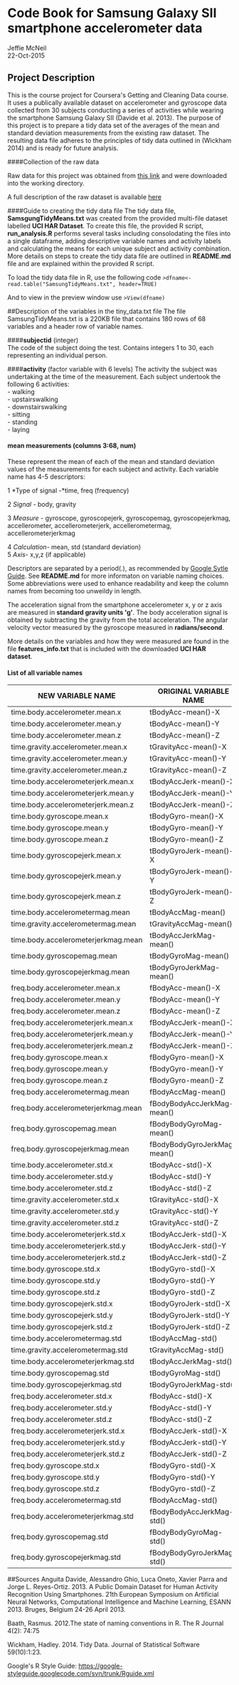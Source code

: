 # Code Book for Samsung Galaxy SII smartphone accelerometer data
Jeffie McNeil  
22-Oct-2015  

## Project Description

This is the course project for Coursera's Getting and Cleaning Data course. It uses a publically available dataset on accelerometer and gyroscope data collected from 30 subjects conducting a series of activities while wearing the smartphone Samsung Galaxy SII (Davide et al. 2013). The purpose of this project is to prepare a tidy data set of the averages of the mean and standard deviation measurements from the existing raw dataset. The resulting data file adheres to the principles of tidy data outlined in (Wickham 2014) and is ready for future analysis.


####Collection of the raw data

Raw data for this project was obtained from [this link]("https://d396qusza40orc.cloudfront.net/getdata%2Fprojectfiles%2FUCI%20HAR%20Dataset.zip") and were downloaded into the working directory.
    
A full description of the raw dataset is available [here]("http://archive.ics.uci.edu/ml/datasets/Human+Activity+Recognition+Using+Smartphones")
    
####Guide to creating the tidy data file
The tidy data file, **SamsgungTidyMeans.txt** was created from the provided multi-file dataset labelled **UCI HAR Dataset**. To create this file, the provided R script, **run_analysis.R** performs several tasks including consolodating the files into a single dataframe, adding descriptive variable names and activity labels and calculating the means for each unique subject and activity combination. More details on steps to create the tidy data file are outlined in **README.md** file and are explained within the provided R script.
 
To load the tidy data file in R, use the following code `>dfname<-read.table("SamsungTidyMeans.txt", header=TRUE)`

And to view in the preview window use `>View(dfname)` 

##Description of the variables in the tiny_data.txt file
The file SamsungTidyMeans.txt is a 220KB file that contains 180 rows of 68 variables and a header row of variable names. 


####**subjectid** (integer)     
The code of the subject doing the test. Contains integers 1 to 30, each representing an individual person.   
    
####**activity** (factor variable with 6 levels)
The activity the subject was undertaking at the time of the measurement. Each subject undertook the following 6 activities:   
    - walking    
    - upstairswalking  
    - downstairswalking  
    - sitting  
    - standing   
    - laying  

#### **mean measurements** (columns 3:68, num)

These represent the mean of each of the mean and standard deviation values of the measurements for each subject and activity.  Each variable name has 4-5 descriptors: 

1 *Type of signal -*time, freq (frequency)  
    
2 *Signal -* body, gravity 

3 *Measure -* gyroscope, gyroscopejerk, gyroscopemag, gyroscopejerkmag,     accellerometer, accellerometerjerk, accellerometermag, accellerometerjerkmag      

4 *Calculation-* mean, std (standard deviation)  
5 *Axis-* x,y,z (if applicable)  
   

    
Descriptors are separated by a period(.), as recommended by [Google Sytle Guide]("https://google-styleguide.googlecode.com/svn/trunk/Rguide.xml"). See  **README.md** for more informaton on variable naming choices. Some abbreviations were used to enhance readability and keep the column names from becoming too unweildy in length.  

The acceleration signal from the smartphone accelerometer x, y or z axis are measured in **standard gravity units 'g'**.  The body acceleration signal is obtained by subtracting the gravity from the total acceleration. The angular velocity vector measured by the gyroscope measured in **radians/second**. 

More details on the variables and how they were measured are found in the file **features_info.txt** that is included with the downloaded **UCI HAR dataset**.


#### List of all variable names

NEW VARIABLE NAME  | ORIGINAL VARIABLE NAME
------------- | -------------
time.body.accelerometer.mean.x|tBodyAcc-mean()-X
time.body.accelerometer.mean.y|tBodyAcc-mean()-Y
time.body.accelerometer.mean.z|tBodyAcc-mean()-Z
time.gravity.accelerometer.mean.x|tGravityAcc-mean()-X
time.gravity.accelerometer.mean.y|tGravityAcc-mean()-Y
time.gravity.accelerometer.mean.z|tGravityAcc-mean()-Z
time.body.accelerometerjerk.mean.x|tBodyAccJerk-mean()-X
time.body.accelerometerjerk.mean.y|tBodyAccJerk-mean()-Y
time.body.accelerometerjerk.mean.z|tBodyAccJerk-mean()-Z
time.body.gyroscope.mean.x|tBodyGyro-mean()-X
time.body.gyroscope.mean.y|tBodyGyro-mean()-Y
time.body.gyroscope.mean.z|tBodyGyro-mean()-Z
time.body.gyroscopejerk.mean.x|tBodyGyroJerk-mean()-X
time.body.gyroscopejerk.mean.y|tBodyGyroJerk-mean()-Y
time.body.gyroscopejerk.mean.z|tBodyGyroJerk-mean()-Z
time.body.accelerometermag.mean|tBodyAccMag-mean()
time.gravity.accelerometermag.mean|tGravityAccMag-mean()
time.body.accelerometerjerkmag.mean|tBodyAccJerkMag-mean()
time.body.gyroscopemag.mean|tBodyGyroMag-mean()
time.body.gyroscopejerkmag.mean|tBodyGyroJerkMag-mean()
freq.body.accelerometer.mean.x|fBodyAcc-mean()-X
freq.body.accelerometer.mean.y|fBodyAcc-mean()-Y
freq.body.accelerometer.mean.z|fBodyAcc-mean()-Z
freq.body.accelerometerjerk.mean.x|fBodyAccJerk-mean()-X
freq.body.accelerometerjerk.mean.y|fBodyAccJerk-mean()-Y
freq.body.accelerometerjerk.mean.z|fBodyAccJerk-mean()-Z
freq.body.gyroscope.mean.x|fBodyGyro-mean()-X
freq.body.gyroscope.mean.y|fBodyGyro-mean()-Y
freq.body.gyroscope.mean.z|fBodyGyro-mean()-Z
freq.body.accelerometermag.mean|fBodyAccMag-mean()
freq.body.accelerometerjerkmag.mean|fBodyBodyAccJerkMag-mean()
freq.body.gyroscopemag.mean|fBodyBodyGyroMag-mean()
freq.body.gyroscopejerkmag.mean|fBodyBodyGyroJerkMag-mean()
time.body.accelerometer.std.x|tBodyAcc-std()-X
time.body.accelerometer.std.y|tBodyAcc-std()-Y
time.body.accelerometer.std.z|tBodyAcc-std()-Z
time.gravity.accelerometer.std.x|tGravityAcc-std()-X
time.gravity.accelerometer.std.y|tGravityAcc-std()-Y
time.gravity.accelerometer.std.z|tGravityAcc-std()-Z
time.body.accelerometerjerk.std.x|tBodyAccJerk-std()-X
time.body.accelerometerjerk.std.y|tBodyAccJerk-std()-Y
time.body.accelerometerjerk.std.z|tBodyAccJerk-std()-Z
time.body.gyroscope.std.x|tBodyGyro-std()-X
time.body.gyroscope.std.y|tBodyGyro-std()-Y
time.body.gyroscope.std.z|tBodyGyro-std()-Z
time.body.gyroscopejerk.std.x|tBodyGyroJerk-std()-X
time.body.gyroscopejerk.std.y|tBodyGyroJerk-std()-Y
time.body.gyroscopejerk.std.z|tBodyGyroJerk-std()-Z
time.body.accelerometermag.std|tBodyAccMag-std()
time.gravity.accelerometermag.std|tGravityAccMag-std()
time.body.accelerometerjerkmag.std|tBodyAccJerkMag-std()
time.body.gyroscopemag.std|tBodyGyroMag-std()
time.body.gyroscopejerkmag.std|tBodyGyroJerkMag-std()
freq.body.accelerometer.std.x|fBodyAcc-std()-X
freq.body.accelerometer.std.y|fBodyAcc-std()-Y
freq.body.accelerometer.std.z|fBodyAcc-std()-Z
freq.body.accelerometerjerk.std.x|fBodyAccJerk-std()-X
freq.body.accelerometerjerk.std.y|fBodyAccJerk-std()-Y
freq.body.accelerometerjerk.std.z|fBodyAccJerk-std()-Z
freq.body.gyroscope.std.x|fBodyGyro-std()-X
freq.body.gyroscope.std.y|fBodyGyro-std()-Y
freq.body.gyroscope.std.z|fBodyGyro-std()-Z
freq.body.accelerometermag.std|fBodyAccMag-std()
freq.body.accelerometerjerkmag.std|fBodyBodyAccJerkMag-std()
freq.body.gyroscopemag.std|fBodyBodyGyroMag-std()
freq.body.gyroscopejerkmag.std|fBodyBodyGyroJerkMag-std()


##Sources
Anguita Davide, Alessandro Ghio, Luca Oneto, Xavier Parra and Jorge L. Reyes-Ortiz. 2013. A Public Domain Dataset for Human Activity Recognition Using Smartphones. 21th European Symposium on Artificial Neural Networks, Computational Intelligence and Machine Learning, ESANN 2013. Bruges, Belgium 24-26 April 2013. 

Baath, Rasmus. 2012.The state of naming conventions in R. The R Journal 4(2): 74:75

Wickham, Hadley. 2014. Tidy Data. Journal of Statistical Software 59(10):1:23.

Google's R Style Guide: https://google-styleguide.googlecode.com/svn/trunk/Rguide.xml


